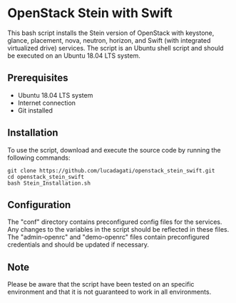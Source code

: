 # OpenStack Stein with Swift

This bash script installs the Stein version of OpenStack with keystone, glance, placement, nova, neutron, horizon, and Swift (with integrated virtualized drive) services. The script is an Ubuntu shell script and should be executed on an Ubuntu 18.04 LTS system.

## Prerequisites

- Ubuntu 18.04 LTS system
- Internet connection
- Git installed

## Installation

To use the script, download and execute the source code by running the following commands:

```console
git clone https://github.com/lucadagati/openstack_stein_swift.git
cd openstack_stein_swift
bash Stein_Installation.sh
```

## Configuration

The "conf" directory contains preconfigured config files for the services. Any changes to the variables in the script should be reflected in these files. The "admin-openrc" and "demo-openrc" files contain preconfigured credentials and should be updated if necessary.

## Note
Please be aware that the script have been tested on an specific environment and that it is not guaranteed to work in all environments.
